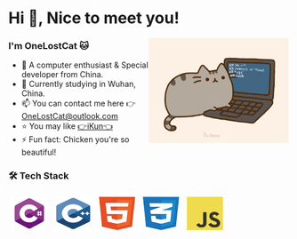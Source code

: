 # Hi 👋, Nice to meet you!

<img align="right" alt="GIF" src="https://raw.githubusercontent.com/OneLostCat/OneLostCat/main/res/pusheencode.gif"  width="50%" height="auto" />

### I'm OneLostCat 🐱
- 🔭 A computer enthusiast & Special developer from China.
- 🌱 Currently studying in Wuhan, China.
- 📫 You can contact me here 👉 [OneLostCat@outlook.com](mailto:OneLostCat@outlook.com)
- ⭐ You may like [👉iKun👈](https://lostcat.cc/file/video/蔡徐坤.mp4)
- ⚡ Fun fact: Chicken you're so beautiful!

### 🛠 Tech Stack
<a href="https://dotnet.microsoft.com/"><img alt="C#" src="https://raw.githubusercontent.com/OneLostCat/OneLostCat/main/res/logo/cs.svg" style="padding: 5px 5px 5px 5px; width:65px; height:60px;" /></a>
<a href="https://isocpp.org/"><img alt="C++" src="https://raw.githubusercontent.com/OneLostCat/OneLostCat/main/res/logo/cpp.svg" style="padding: 5px 5px 5px 5px; width:65px; height:60px;" /></a>
<a href="https://html.spec.whatwg.org/multipage/"><img alt="HTML5" src="https://raw.githubusercontent.com/OneLostCat/OneLostCat/main/res/logo/html5.svg" style="padding: 5px 5px 5px 5px; width:65px; height:60px;"/></a>
<a href="https://www.w3.org/Style/CSS/"><img alt="CSS3" src="https://raw.githubusercontent.com/OneLostCat/OneLostCat/main/res/logo/css3.svg" style="padding: 5px 5px 5px 5px; width:65px; height:60px;"/></a>
<a href="https://developer.mozilla.org/en-US/docs/Web/JavaScript"><img alt="JavaScript" src="https://raw.githubusercontent.com/OneLostCat/OneLostCat/main/res/logo/js.svg" style="padding: 5px 5px 5px 5px; width:65px; height:60px;"/></a>
<!--
**OneLostCat/OneLostCat** is a ✨ _special_ ✨ repository because its `README.md` (this file) appears on your GitHub profile.

Here are some ideas to get you started:

- 🔭 I’m currently working on ...
- 🌱 I’m currently learning ...
- 👯 I’m looking to collaborate on ...
- 🤔 I’m looking for help with ...
- 💬 Ask me about ...
- 📫 How to reach me: ...
- 😄 Pronouns: ...
- ⚡ Fun fact: ...

https://github.com/kautukkundan/Awesome-Profile-README-templates/blob/master/elaborate/JoeyBling.md
-->
